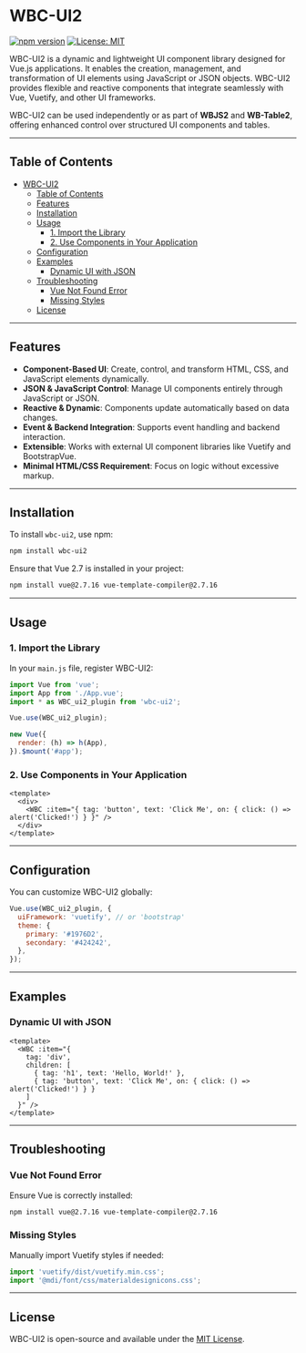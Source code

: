 # WBC-UI2

[![npm version](https://badge.fury.io/js/wbc-ui2.svg)](https://www.npmjs.com/package/wbc-ui2)
[![License: MIT](https://img.shields.io/badge/License-MIT-yellow.svg)](https://opensource.org/licenses/MIT)

WBC-UI2 is a dynamic and lightweight UI component library designed for Vue.js applications. It enables the creation, management, and transformation of UI elements using JavaScript or JSON objects. WBC-UI2 provides flexible and reactive components that integrate seamlessly with Vue, Vuetify, and other UI frameworks.

WBC-UI2 can be used independently or as part of **WBJS2** and **WB-Table2**, offering enhanced control over structured UI components and tables.

---

## Table of Contents

- [WBC-UI2](#wbc-ui2)
  - [Table of Contents](#table-of-contents)
  - [Features](#features)
  - [Installation](#installation)
  - [Usage](#usage)
    - [1. Import the Library](#1-import-the-library)
    - [2. Use Components in Your Application](#2-use-components-in-your-application)
  - [Configuration](#configuration)
  - [Examples](#examples)
    - [Dynamic UI with JSON](#dynamic-ui-with-json)
  - [Troubleshooting](#troubleshooting)
    - [Vue Not Found Error](#vue-not-found-error)
    - [Missing Styles](#missing-styles)
  - [License](#license)

---

## Features

- **Component-Based UI**: Create, control, and transform HTML, CSS, and JavaScript elements dynamically.
- **JSON & JavaScript Control**: Manage UI components entirely through JavaScript or JSON.
- **Reactive & Dynamic**: Components update automatically based on data changes.
- **Event & Backend Integration**: Supports event handling and backend interaction.
- **Extensible**: Works with external UI component libraries like Vuetify and BootstrapVue.
- **Minimal HTML/CSS Requirement**: Focus on logic without excessive markup.

---

## Installation

To install `wbc-ui2`, use npm:

```bash
npm install wbc-ui2
```

Ensure that Vue 2.7 is installed in your project:

```bash
npm install vue@2.7.16 vue-template-compiler@2.7.16
```

---

## Usage

### 1. Import the Library

In your `main.js` file, register WBC-UI2:

```javascript
import Vue from 'vue';
import App from './App.vue';
import * as WBC_ui2_plugin from 'wbc-ui2';

Vue.use(WBC_ui2_plugin);

new Vue({
  render: (h) => h(App),
}).$mount('#app');
```

### 2. Use Components in Your Application

```vue
<template>
  <div>
    <WBC :item="{ tag: 'button', text: 'Click Me', on: { click: () => alert('Clicked!') } }" />
  </div>
</template>
```

---

## Configuration

You can customize WBC-UI2 globally:

```javascript
Vue.use(WBC_ui2_plugin, {
  uiFramework: 'vuetify', // or 'bootstrap'
  theme: {
    primary: '#1976D2',
    secondary: '#424242',
  },
});
```

---

## Examples

### Dynamic UI with JSON

```vue
<template>
  <WBC :item="{
    tag: 'div',
    children: [
      { tag: 'h1', text: 'Hello, World!' },
      { tag: 'button', text: 'Click Me', on: { click: () => alert('Clicked!') } }
    ]
  }" />
</template>
```

---

## Troubleshooting

### Vue Not Found Error

Ensure Vue is correctly installed:

```bash
npm install vue@2.7.16 vue-template-compiler@2.7.16
```

### Missing Styles

Manually import Vuetify styles if needed:

```javascript
import 'vuetify/dist/vuetify.min.css';
import '@mdi/font/css/materialdesignicons.css';
```

---

## License

WBC-UI2 is open-source and available under the [MIT License](https://opensource.org/licenses/MIT).

